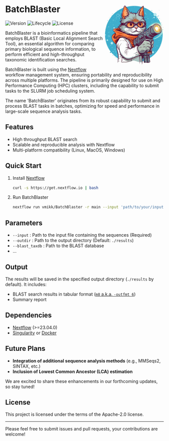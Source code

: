 # BatchBlaster  <img src='assets/BatchBlaster_Logo.webp' align="right" height="200" />

![Version](https://img.shields.io/badge/version-0.0.1-blue)
![Lifecycle](https://img.shields.io/badge/status-experimental-orange)
![License](https://img.shields.io/github/license/vmikk/BatchBlaster)

BatchBlaster is a bioinformatics pipeline that employs BLAST (Basic Local Alignment Search Tool), an essential algorithm for comparing primary biological sequence information, to perform efficient and high-throughput taxonomic identification searches.  

BatchBlaster is built using the [Nextflow](https://www.nextflow.io/) workflow management system, ensuring portability and reproducibility across multiple platforms. The pipeline is primarily designed for use on High Performance Computing (HPC) clusters, including the capability to submit tasks to the SLURM job scheduling system.  

The name 'BatchBlaster' originates from its robust capability to submit and process BLAST tasks in batches, optimizing for speed and performance in large-scale sequence analysis tasks.  

## Features

- High throughput BLAST search  
- Scalable and reproducible analysis with Nextflow  
- Multi-platform compatibility (Linux, MacOS, Windows)  

## Quick Start

1. Install [Nextflow](https://www.nextflow.io/docs/latest/getstarted.html)

    ```bash
    curl -s https://get.nextflow.io | bash
    ```
2. Run BatchBlaster

    ```bash
    nextflow run vmikk/BatchBlaster -r main --input 'path/to/your/input' ...
    ```

## Parameters

- `--input` : Path to the input file containing the sequences (Required)  
- `--outdir` : Path to the output directory (Default: `./results`)  
- `--blast_taxdb` : Path to the BLAST database  
- ...

## Output

The results will be saved in the specified output directory (`./results` by default). It includes:

- BLAST search results in tabular format ([`m8` a.k.a. `-outfmt 6`](https://www.metagenomics.wiki/tools/blast/blastn-output-format-6))  
- Summary report  

## Dependencies

- [Nextflow](https://www.nextflow.io/) (>=23.04.0)  
- [Singularity](https://sylabs.io/singularity/) or [Docker](https://www.docker.com/)


## Future Plans

- **Integration of additional sequence analysis methods** (e.g., MMSeqs2, SINTAX, etc.)  
- **Inclusion of Lowest Common Ancestor (LCA) estimation**    

We are excited to share these enhancements in our forthcoming updates, so stay tuned!

## License

This project is licensed under the terms of the Apache-2.0 license.

---

Please feel free to submit issues and pull requests, your contributions are welcome!

